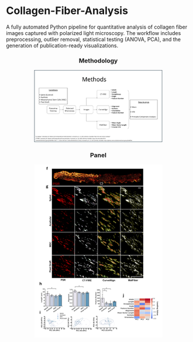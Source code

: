 # Collagen-Fiber-Analysis
A fully automated Python pipeline for quantitative analysis of collagen fiber images captured with polarized light microscopy. The workflow includes preprocessing, outlier removal, statistical testing (ANOVA, PCA), and the generation of publication-ready visualizations.

<h3 align="center">Methodology</h3>
<p align="center">
  <img src="Methods.png" width="350"/>
</p>

<h3 align="center">Panel</h3>
<p align="center">
  <img src="Panel.png" width="350"/>
</p>
